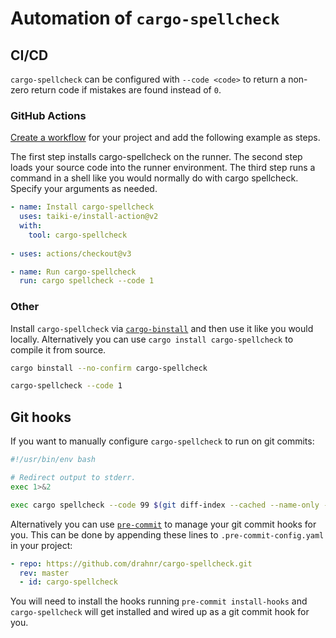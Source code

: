 # Automation of `cargo-spellcheck`

## CI/CD

`cargo-spellcheck` can be configured with `--code <code>` to return a non-zero
return code if mistakes are found instead of `0`.

### GitHub Actions

[Create a workflow](https://docs.github.com/en/actions/quickstart) for your project and add the following example as steps.

The first step installs cargo-spellcheck on the runner.
The second step loads your source code into the runner environment.
The third step runs a command in a shell like you would normally do with cargo spellcheck.
Specify your arguments as needed.

```yaml
- name: Install cargo-spellcheck
  uses: taiki-e/install-action@v2
  with:
    tool: cargo-spellcheck
    
- uses: actions/checkout@v3

- name: Run cargo-spellcheck
  run: cargo spellcheck --code 1
```

### Other

Install `cargo-spellcheck` via [`cargo-binstall`](https://github.com/cargo-bins/cargo-binstall) and then use it like you would locally.
Alternatively you can use `cargo install cargo-spellcheck` to compile it from source.

```bash
cargo binstall --no-confirm cargo-spellcheck

cargo-spellcheck --code 1
```

## Git hooks

If you want to manually configure `cargo-spellcheck` to run on git commits:

```bash
#!/usr/bin/env bash

# Redirect output to stderr.
exec 1>&2

exec cargo spellcheck --code 99 $(git diff-index --cached --name-only --diff-filter=AM HEAD)
```

Alternatively you can use [`pre-commit`](https://pre-commit.com/) to manage your git commit hooks
for you. This can be done by appending these lines to `.pre-commit-config.yaml` in your project:

```yaml
- repo: https://github.com/drahnr/cargo-spellcheck.git
  rev: master
  - id: cargo-spellcheck

```

You will need to install the hooks running `pre-commit install-hooks` and `cargo-spellcheck` will
get installed and wired up as a git commit hook for you.
